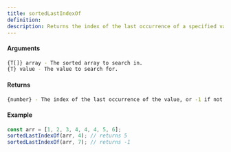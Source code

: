 ```yaml
---
title: sortedLastIndexOf
definition: 
description: Returns the index of the last occurrence of a specified value in a sorted array.
---
```



#### Arguments


```bash
{T[]} array - The sorted array to search in.
{T} value - The value to search for.
```


#### Returns


```bash
{number} - The index of the last occurrence of the value, or -1 if not found.
```


#### Example


```ts
const arr = [1, 2, 3, 4, 4, 4, 5, 6];sortedLastIndexOf(arr, 4); // returns 5sortedLastIndexOf(arr, 7); // returns -1
```